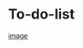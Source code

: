 # To-do-list
[image](https://github.com/Vinayyy19/To-do-list/assets/144893988/a7d4b0db-34e7-4c4f-9843-909d4bb6535a)
